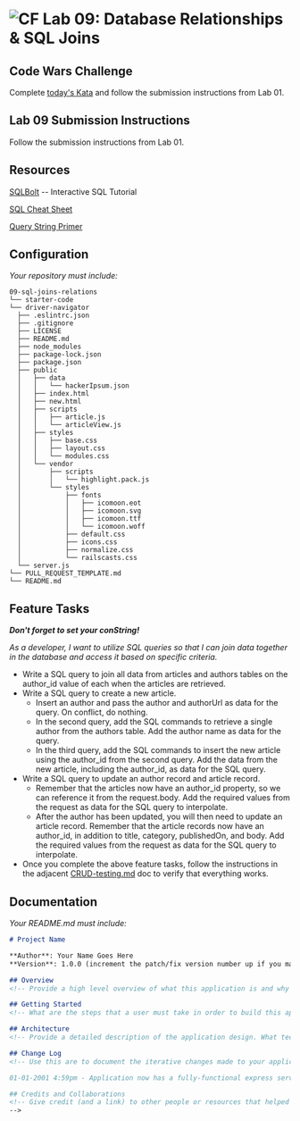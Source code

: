![CF](https://camo.githubusercontent.com/70edab54bba80edb7493cad3135e9606781cbb6b/687474703a2f2f692e696d6775722e636f6d2f377635415363382e706e67) Lab 09: Database Relationships & SQL Joins
===
## Code Wars Challenge

Complete [today's Kata](https://www.codewars.com/kata/reversed-strings) and follow the submission instructions from Lab 01.

## Lab 09 Submission Instructions
Follow the submission instructions from Lab 01.

## Resources  
[SQLBolt](http://sqlbolt.com/) -- Interactive SQL Tutorial

[SQL Cheat Sheet](http://www.cheat-sheets.org/sites/sql.su/)

[Query String Primer](https://en.wikipedia.org/wiki/Query_string)

## Configuration
_Your repository must include:_
```
09-sql-joins-relations
└── starter-code
└── driver-navigator
  ├── .eslintrc.json
  ├── .gitignore
  ├── LICENSE
  ├── README.md
  ├── node_modules
  ├── package-lock.json
  ├── package.json
  ├── public
  │   ├── data
  │   │   └── hackerIpsum.json
  │   ├── index.html
  │   ├── new.html
  │   ├── scripts
  │   │   ├── article.js
  │   │   └── articleView.js
  │   ├── styles
  │   │   ├── base.css
  │   │   ├── layout.css
  │   │   └── modules.css
  │   └── vendor
  │       ├── scripts
  │       │   └── highlight.pack.js
  │       └── styles
  │           ├── fonts
  │           │   ├── icomoon.eot
  │           │   ├── icomoon.svg
  │           │   ├── icomoon.ttf
  │           │   └── icomoon.woff
  │           ├── default.css
  │           ├── icons.css
  │           ├── normalize.css
  │           └── railscasts.css
  └── server.js
└── PULL_REQUEST_TEMPLATE.md
└── README.md
```

## Feature Tasks
***Don't forget to set your conString!***

*As a developer, I want to utilize SQL queries so that I can join data together in the database and access it based on specific criteria.*

- Write a SQL query to join all data from articles and authors tables on the author_id value of each when the articles are retrieved.
- Write a SQL query to create a new article.
  - Insert an author and pass the author and authorUrl as data for the query. On conflict, do nothing.
  - In the second query, add the SQL commands to retrieve a single author from the authors table. Add the author name as data for the query.
  - In the third query, add the SQL commands to insert the new article using the author_id from the second query. Add the data from the new article, including the author_id, as data for the SQL query.
- Write a SQL query to update an author record and article record.
  - Remember that the articles now have an author_id property, so we can reference it from the request.body. Add the required values from the request as data for the SQL query to interpolate.
  - After the author has been updated, you will then need to update an article record. Remember that the article records now have an author_id, in addition to title, category, publishedOn, and body. Add the required values from the request as data for the SQL query to interpolate.
- Once you complete the above feature tasks, follow the instructions in the adjacent [CRUD-testing.md](CRUD-testing.md) doc to verify that everything works.

## Documentation
_Your README.md must include:_

```md
# Project Name

**Author**: Your Name Goes Here
**Version**: 1.0.0 (increment the patch/fix version number up if you make more commits past your first submission)

## Overview
<!-- Provide a high level overview of what this application is and why you are building it, beyond the fact that it's an assignment for a Code Fellows 301 class. (i.e. What's your problem domain?) -->

## Getting Started
<!-- What are the steps that a user must take in order to build this app on their own machine and get it running? -->

## Architecture
<!-- Provide a detailed description of the application design. What technologies (languages, libraries, etc) you're using, and any other relevant design information. -->

## Change Log
<!-- Use this are to document the iterative changes made to your application as each feature is successfully implemented. Use time stamps. Here's an examples:

01-01-2001 4:59pm - Application now has a fully-functional express server, with GET and POST routes for the book resource.

## Credits and Collaborations
<!-- Give credit (and a link) to other people or resources that helped you build this application. -->
-->
```
